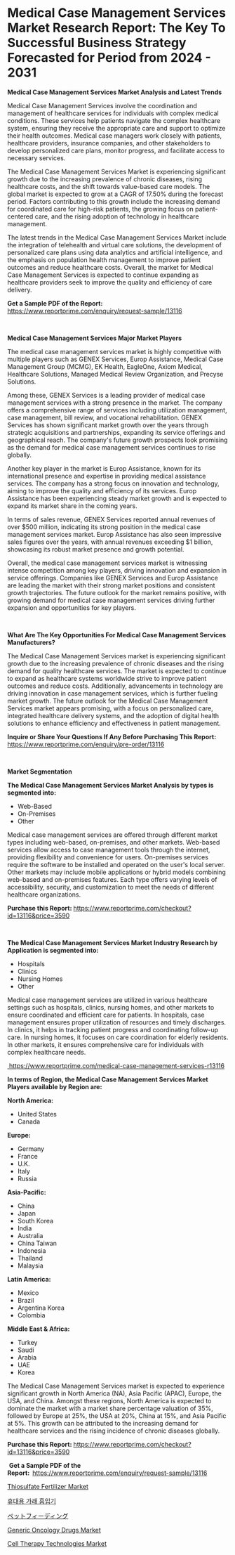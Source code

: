 <p><h1>Medical Case Management Services Market Research Report: The Key To Successful Business Strategy Forecasted for Period from 2024 - 2031</h1></p><p><strong>Medical Case Management Services Market Analysis and Latest Trends</strong></p>
<p><p>Medical Case Management Services involve the coordination and management of healthcare services for individuals with complex medical conditions. These services help patients navigate the complex healthcare system, ensuring they receive the appropriate care and support to optimize their health outcomes. Medical case managers work closely with patients, healthcare providers, insurance companies, and other stakeholders to develop personalized care plans, monitor progress, and facilitate access to necessary services.</p><p>The Medical Case Management Services Market is experiencing significant growth due to the increasing prevalence of chronic diseases, rising healthcare costs, and the shift towards value-based care models. The global market is expected to grow at a CAGR of 17.50% during the forecast period. Factors contributing to this growth include the increasing demand for coordinated care for high-risk patients, the growing focus on patient-centered care, and the rising adoption of technology in healthcare management.</p><p>The latest trends in the Medical Case Management Services Market include the integration of telehealth and virtual care solutions, the development of personalized care plans using data analytics and artificial intelligence, and the emphasis on population health management to improve patient outcomes and reduce healthcare costs. Overall, the market for Medical Case Management Services is expected to continue expanding as healthcare providers seek to improve the quality and efficiency of care delivery.</p></p>
<p><strong>Get a Sample PDF of the Report:&nbsp;</strong> <a href="https://www.reportprime.com/enquiry/request-sample/13116">https://www.reportprime.com/enquiry/request-sample/13116</a></p>
<p>&nbsp;</p>
<p><strong>Medical Case Management Services Major Market Players</strong></p>
<p><p>The medical case management services market is highly competitive with multiple players such as GENEX Services, Europ Assistance, Medical Case Management Group (MCMG), EK Health, EagleOne, Axiom Medical, Healthcare Solutions, Managed Medical Review Organization, and Precyse Solutions. </p><p>Among these, GENEX Services is a leading provider of medical case management services with a strong presence in the market. The company offers a comprehensive range of services including utilization management, case management, bill review, and vocational rehabilitation. GENEX Services has shown significant market growth over the years through strategic acquisitions and partnerships, expanding its service offerings and geographical reach. The company's future growth prospects look promising as the demand for medical case management services continues to rise globally.</p><p>Another key player in the market is Europ Assistance, known for its international presence and expertise in providing medical assistance services. The company has a strong focus on innovation and technology, aiming to improve the quality and efficiency of its services. Europ Assistance has been experiencing steady market growth and is expected to expand its market share in the coming years.</p><p>In terms of sales revenue, GENEX Services reported annual revenues of over $500 million, indicating its strong position in the medical case management services market. Europ Assistance has also seen impressive sales figures over the years, with annual revenues exceeding $1 billion, showcasing its robust market presence and growth potential.</p><p>Overall, the medical case management services market is witnessing intense competition among key players, driving innovation and expansion in service offerings. Companies like GENEX Services and Europ Assistance are leading the market with their strong market positions and consistent growth trajectories. The future outlook for the market remains positive, with growing demand for medical case management services driving further expansion and opportunities for key players.</p></p>
<p>&nbsp;</p>
<p><strong>What Are The Key Opportunities For Medical Case Management Services Manufacturers?</strong></p>
<p><p>The Medical Case Management Services market is experiencing significant growth due to the increasing prevalence of chronic diseases and the rising demand for quality healthcare services. The market is expected to continue to expand as healthcare systems worldwide strive to improve patient outcomes and reduce costs. Additionally, advancements in technology are driving innovation in case management services, which is further fueling market growth. The future outlook for the Medical Case Management Services market appears promising, with a focus on personalized care, integrated healthcare delivery systems, and the adoption of digital health solutions to enhance efficiency and effectiveness in patient management.</p></p>
<p><strong>Inquire or Share Your Questions If Any Before Purchasing This Report:</strong> <a href="https://www.reportprime.com/enquiry/pre-order/13116">https://www.reportprime.com/enquiry/pre-order/13116</a></p>
<p>&nbsp;</p>
<p><strong>Market Segmentation</strong></p>
<p><strong>The Medical Case Management Services Market Analysis by types is segmented into:</strong></p>
<p><ul><li>Web-Based</li><li>On-Premises</li><li>Other</li></ul></p>
<p><p>Medical case management services are offered through different market types including web-based, on-premises, and other markets. Web-based services allow access to case management tools through the internet, providing flexibility and convenience for users. On-premises services require the software to be installed and operated on the user's local server. Other markets may include mobile applications or hybrid models combining web-based and on-premises features. Each type offers varying levels of accessibility, security, and customization to meet the needs of different healthcare organizations.</p></p>
<p><strong>Purchase this Report:&nbsp;</strong><a href="https://www.reportprime.com/checkout?id=13116&price=3590">https://www.reportprime.com/checkout?id=13116&price=3590</a></p>
<p>&nbsp;</p>
<p><strong>The Medical Case Management Services Market Industry Research by Application is segmented into:</strong></p>
<p><ul><li>Hospitals</li><li>Clinics</li><li>Nursing Homes</li><li>Other</li></ul></p>
<p><p>Medical case management services are utilized in various healthcare settings such as hospitals, clinics, nursing homes, and other markets to ensure coordinated and efficient care for patients. In hospitals, case management ensures proper utilization of resources and timely discharges. In clinics, it helps in tracking patient progress and coordinating follow-up care. In nursing homes, it focuses on care coordination for elderly residents. In other markets, it ensures comprehensive care for individuals with complex healthcare needs.</p></p>
<p><a href="https://www.reportprime.com/medical-case-management-services-r13116">&nbsp;https://www.reportprime.com/medical-case-management-services-r13116</a></p>
<p><strong>In terms of Region, the Medical Case Management Services Market Players available by Region are:</strong></p>
<p>
    <p> <strong> North America: </strong>
        <ul>
            <li>United States</li>
            <li>Canada</li>
        </ul>
        </p> 
    <p> <strong> Europe: </strong>
        <ul>
            <li>Germany</li>
            <li>France</li>
            <li>U.K.</li>
            <li>Italy</li>
            <li>Russia</li>
        </ul>
        </p> 
    <p> <strong> Asia-Pacific: </strong>
        <ul>
            <li>China</li>
            <li>Japan</li>
            <li>South Korea</li>
            <li>India</li>
            <li>Australia</li>
            <li>China Taiwan</li>
            <li>Indonesia</li>
            <li>Thailand</li>
            <li>Malaysia</li>
        </ul>
        </p> 
    <p> <strong> Latin America: </strong>
        <ul>
            <li>Mexico</li>
            <li>Brazil</li>
            <li>Argentina Korea</li>
            <li>Colombia</li>
        </ul>
        </p> 
    <p> <strong> Middle East & Africa: </strong>
        <ul>
            <li>Turkey</li>
            <li>Saudi</li>
            <li>Arabia</li>
            <li>UAE</li>
            <li>Korea</li>
        </ul>
    </p>
    </p>
<p><p>The Medical Case Management Services market is expected to experience significant growth in North America (NA), Asia Pacific (APAC), Europe, the USA, and China. Amongst these regions, North America is expected to dominate the market with a market share percentage valuation of 35%, followed by Europe at 25%, the USA at 20%, China at 15%, and Asia Pacific at 5%. This growth can be attributed to the increasing demand for healthcare services and the rising incidence of chronic diseases globally.</p></p>
<p><strong>Purchase this Report: </strong><a href="https://www.reportprime.com/checkout?id=13116&price=3590">https://www.reportprime.com/checkout?id=13116&price=3590</a></p>
<p>&nbsp;<strong>Get a Sample PDF of the Report:&nbsp;&nbsp;</strong><a href="https://www.reportprime.com/enquiry/request-sample/13116">https://www.reportprime.com/enquiry/request-sample/13116</a></p>
<p><strong></strong></p>
<p><p><a href="https://issuu.com/reportprime-2/docs/thiosulfate-fertilizer-market-size-2030.pptx">Thiosulfate Fertilizer Market</a></p><p><a href="https://github.com/WilburKihn5676/Market-Research-Report-List-1/blob/main/760862727383.md">휴대용 가래 흡입기</a></p><p><a href="https://medium.com/@colbu56546/%E3%83%9A%E3%83%83%E3%83%88%E3%81%AE%E9%A4%8C%E5%B8%82%E5%A0%B4-%E7%AB%B6%E4%BA%89%E5%88%86%E6%9E%90-%E5%B8%82%E5%A0%B4%E5%8B%95%E5%90%91-2031%E5%B9%B4%E3%81%BE%E3%81%A7%E3%81%AE%E4%BA%88%E6%B8%AC-7092daa8d9b5">ペットフィーディング</a></p><p><a href="https://github.com/Sarissaschmalingtr6fz2739/Market-Research-Report-List-2/blob/main/generic-oncology-drugs-market.md">Generic Oncology Drugs Market</a></p><p><a href="https://github.com/jodemen/Market-Research-Report-List-2/blob/main/cell-therapy-technologies-market.md">Cell Therapy Technologies Market</a></p></p>